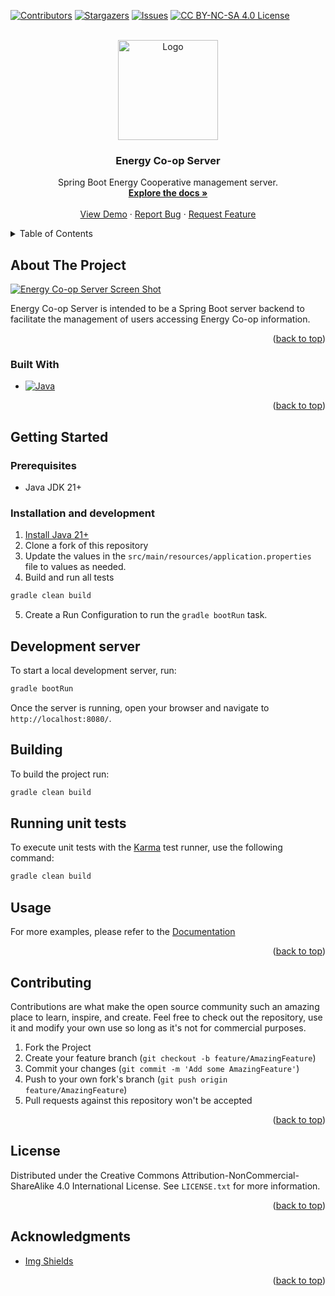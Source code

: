 [![Contributors][contributors-shield]][contributors-url]
[![Stargazers][stars-shield]][stars-url]
[![Issues][issues-shield]][issues-url]
[![CC BY-NC-SA 4.0 License][license-shield]][license-url]

<!-- PROJECT LOGO -->
<br />
<div align="center">
  <a href="https://github.com/EM-Creations/Energy-Co-op-Server">
    <img src="https://www.windcoop.co.uk/wp-content/uploads/go-x/u/14699fc7-4639-4665-9c87-1dbd1f1ef1af/image-160x160.png" alt="Logo" width="160" height="160">
  </a>

<h3 align="center">Energy Co-op Server</h3>

  <p align="center">
    Spring Boot Energy Cooperative management server.
    <br />
    <a href="https://github.com/EM-Creations/Energy-Co-op-Server"><strong>Explore the docs »</strong></a>
    <br />
    <br />
    <a href="https://github.com/EM-Creations/Energy-Co-op-Server">View Demo</a>
    ·
    <a href="https://github.com/EM-Creations/Energy-Co-op-Server/issues/new?labels=bug&template=bug-report---.md">Report Bug</a>
    ·
    <a href="https://github.com/EM-Creations/Energy-Co-op-Server/issues/new?labels=enhancement&template=feature-request---.md">Request Feature</a>
  </p>
</div>



<!-- TABLE OF CONTENTS -->
<details>
  <summary>Table of Contents</summary>
  <ol>
    <li>
      <a href="#about-the-project">About The Project</a>
      <ul>
        <li><a href="#built-with">Built With</a></li>
      </ul>
    </li>
    <li>
      <a href="#getting-started">Getting Started</a>
      <ul>
        <li><a href="#prerequisites">Prerequisites</a></li>
        <li><a href="#installation">Installation</a></li>
      </ul>
    </li>
    <li><a href="#usage">Usage</a></li>
    <li><a href="#contributing">Contributing</a></li>
    <li><a href="#license">License</a></li>
    <li><a href="#acknowledgments">Acknowledgments</a></li>
  </ol>
</details>



<!-- ABOUT THE PROJECT -->
## About The Project

[![Energy Co-op Server Screen Shot](https://github.com/EM-Creations/Energy-Co-op-Server/blob/main/public/demo.jpg)](https://github.com/EM-Creations/Energy-Co-op-Server)

Energy Co-op Server is intended to be a Spring Boot server backend to facilitate the management of users accessing Energy Co-op information.

<p align="right">(<a href="#readme-top">back to top</a>)</p>



### Built With

* [![Java][java]][java-url]

<p align="right">(<a href="#readme-top">back to top</a>)</p>



<!-- GETTING STARTED -->
## Getting Started

### Prerequisites

* Java JDK 21+

### Installation and development

1. [Install Java 21+](https://www.azul.com/downloads/?package=jdk#zulu)
2. Clone a fork of this repository
3. Update the values in the `src/main/resources/application.properties` file to values as needed.
4. Build and run all tests
```bash
gradle clean build
```
5. Create a Run Configuration to run the `gradle bootRun` task.

## Development server

To start a local development server, run:

```bash
gradle bootRun
```

Once the server is running, open your browser and navigate to `http://localhost:8080/`.

## Building

To build the project run:

```bash
gradle clean build
```

## Running unit tests

To execute unit tests with the [Karma](https://karma-runner.github.io) test runner, use the following command:

```bash
gradle clean build
```

<!-- USAGE EXAMPLES -->
## Usage
For more examples, please refer to the [Documentation](https://github.com/EM-Creations/Energy-Co-op-Server)

<p align="right">(<a href="#readme-top">back to top</a>)</p>


<!-- CONTRIBUTING -->
## Contributing

Contributions are what make the open source community such an amazing place to learn, inspire, and create. Feel free to check out the repository, use it and modify your own use so long as it's not for commercial purposes.

1. Fork the Project
2. Create your feature branch (`git checkout -b feature/AmazingFeature`)
3. Commit your changes (`git commit -m 'Add some AmazingFeature'`)
4. Push to your own fork's branch (`git push origin feature/AmazingFeature`)
5. Pull requests against this repository won't be accepted

<p align="right">(<a href="#readme-top">back to top</a>)</p>



<!-- LICENSE -->
## License

Distributed under the Creative Commons Attribution-NonCommercial-ShareAlike 4.0 International License. See `LICENSE.txt` for more information.

<p align="right">(<a href="#readme-top">back to top</a>)</p>

<!-- ACKNOWLEDGMENTS -->
## Acknowledgments
* [Img Shields](https://shields.io)

<p align="right">(<a href="#readme-top">back to top</a>)</p>



<!-- MARKDOWN LINKS & IMAGES -->
<!-- https://www.markdownguide.org/basic-syntax/#reference-style-links -->
[contributors-shield]: https://img.shields.io/github/contributors/EM-Creations/Energy-Co-op-Server.svg?style=for-the-badge
[contributors-url]: https://github.com/EM-Creations/Energy-Co-op-Server/graphs/contributors
[stars-shield]: https://img.shields.io/github/stars/EM-Creations/Energy-Co-op-Server.svg?style=for-the-badge
[stars-url]: https://github.com/EM-Creations/Energy-Co-op-Server/stargazers
[issues-shield]: https://img.shields.io/github/issues/EM-Creations/Energy-Co-op-Server.svg?style=for-the-badge
[issues-url]: https://github.com/EM-Creations/Energy-Co-op-Server/issues
[license-shield]: https://img.shields.io/badge/Creative%20Commons-000000?style=for-the-badge&logo=creativecommons&logoColor=white
[license-url]: https://github.com/EM-Creations/Energy-Co-op-Server/blob/main/LICENSE
[product-screenshot]: images/screenshot.png
[java]: https://img.shields.io/badge/Java-DD0031?style=for-the-badge&logo=java&logoColor=white
[java-url]: https://java.com/